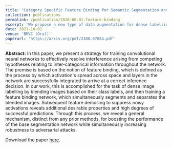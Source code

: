 ```yaml
---
title: "Category Specific Feature Binding for Semantic Segmentation and Adversarial Robustness"
collection: publications
permalink: /publication/2020-06-01-feature-binding
excerpt: 'We propose a new type of data augmentation for dense labelling tasks. We train neural networks to seperate and label mixed images based on their co-occurance probabilities.'
date: 2021-10-01
venue: 'BMVC (Oral)'
paperurl: 'https://arxiv.org/pdf/2108.07884.pdf'
---
```


**Abstract:** In this paper, we present a strategy for training convolutional neural networks to effectively resolve interference arising from competing hypotheses relating to inter-categorical information throughout the network. The premise is based on the notion of feature binding, which is defined as the process by which activation's spread across space and layers in the network are successfully integrated to arrive at a correct inference decision. In our work, this is accomplished for the task of dense image labelling by blending images based on their class labels, and then training a feature binding network, which simultaneously segments and separates the blended images. Subsequent feature denoising to suppress noisy activations reveals additional desirable properties and high degrees of successful predictions. Through this process, we reveal a general mechanism, distinct from any prior methods, for boosting the performance of the base segmentation network while simultaneously increasing robustness to adversarial attacks.


Download the paper [here](https://arxiv.org/abs/2008.05667).
